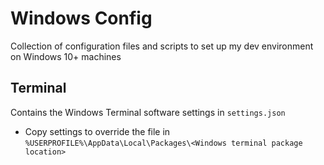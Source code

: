 # Windows Config

Collection of configuration files and scripts to set up my dev environment on Windows 10+ machines

## Terminal

Contains the Windows Terminal software settings in `settings.json`

- Copy settings to override the file in `%USERPROFILE%\AppData\Local\Packages\<Windows terminal package location>`
